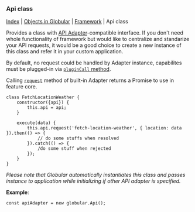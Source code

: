 ### Api class

[Index](/docs/README.md) | [Objects in Globular](/docs/objects/README.md) | [Framework](/docs/objects/framework/README.md) | Api class

Provides a class with [API Adapter](/docs/interface/api-adapter/README.md)-compatible interface. If you don't need whole functionality of framework but would like to centralize and standarize your API requests, it would be a good choice to create a new instance of this class and refer it in your custom application.

By default, no request could be handled by Adapter instance, capabilites must be plugged-in via [`pluginCall` method](/docs/interface/api-adapter/README.md).
 
Calling [`request`](/docs/interface/api-adapter/README.md) method of built-in Adapter returns a Promise to use in feature core.

    class FetchLocationWeather {
        constructor({api}) {
            this.api = api;
        }
        
        execute(data) {
            this.api.request('fetch-location-weather', { location: data }).then(() => {
                // do some stuffs when resolved
            }).catch(() => {
                /do some stuff when rejected
            });
        }
    }

*Please note that Globular automatically instantiates this class and passes instance to application while initializing if other API adapter is specified.*

**Example**:

    const apiAdapter = new globular.Api();
